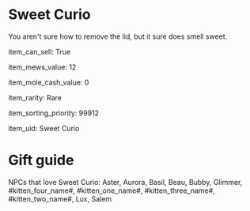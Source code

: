 # Sweet Curio

You aren't sure how to remove the lid, but it sure does smell sweet.

item_can_sell: True

item_mews_value: 12

item_mole_cash_value: 0

item_rarity: Rare

item_sorting_priority: 99912

item_uid: Sweet Curio

# Gift guide

NPCs that love Sweet Curio: Aster, Aurora, Basil, Beau, Bubby, Glimmer, #kitten_four_name#, #kitten_one_name#, #kitten_three_name#, #kitten_two_name#, Lux, Salem